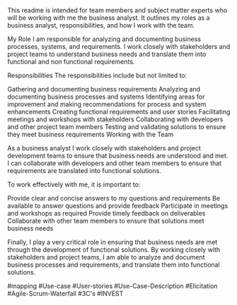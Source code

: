 

This readme is intended for team members and subject matter experts who will be working with me the business analyst. It outlines my roles as a business analyst, responsibilities, and how I work with the team.

My Role 
I am responsible for analyzing and documenting business processes, systems, and requirements. I work closely with stakeholders and project teams to understand business needs and translate them into functional and non functional requirements.

Responsibilities
The responsibilities include but not limited to:

Gathering and documenting business requirements
Analyzing and documenting business processes and systems
Identifying areas for improvement and making recommendations for process and system enhancements
Creating functional requirements and user stories
Facilitating meetings and workshops with stakeholders
Collaborating with developers and other project team members
Testing and validating solutions to ensure they meet business requirements
Working with the Team

As a business analyst I work closely with stakeholders and project development teams to ensure that business needs are understood and met. I can collaborate with developers and other team members to ensure that requirements are translated into functional solutions.

To work effectively with me, it is important to:

Provide clear and concise answers to my questions and requirements
Be available to answer questions and provide feedback
Participate in meetings and workshops as required
Provide timely feedback on deliverables
Collaborate with other team members to ensure that solutions meet business needs

Finally, I play a very critical role in ensuring that business needs are met through the development of functional solutions. By working closely with stakeholders and project teams, I am able to analyze and document business processes and requirements, and translate them into functional solutions. 

#mapping
#Use-case
#User-stories
#Use-Case-Description
#Elicitation
#Agile-Scrum-Waterfall
#3C's
#INVEST

